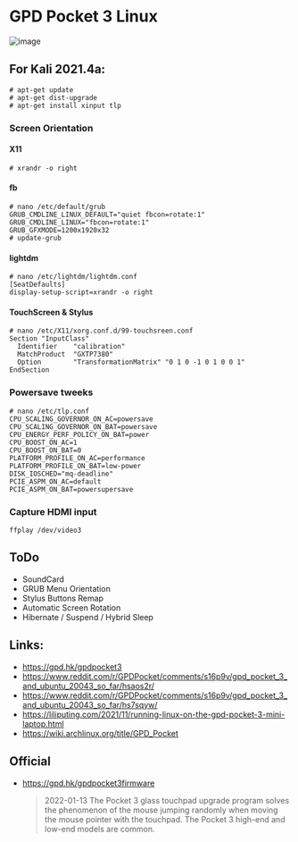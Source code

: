 # GPD Pocket 3 Linux
![image](https://user-images.githubusercontent.com/56395503/149221749-fcedf793-c2fb-4516-9c75-bf6161a899d9.png)

## For Kali 2021.4a:
```
# apt-get update
# apt-get dist-upgrade
# apt-get install xinput tlp
```
### Screen Orientation
#### X11
```
# xrandr -o right
```
#### fb
```
# nano /etc/default/grub
GRUB_CMDLINE_LINUX_DEFAULT="quiet fbcon=rotate:1"
GRUB_CMDLINE_LINUX="fbcon=rotate:1"
GRUB_GFXMODE=1200x1920x32
# update-grub
```
#### lightdm
```
# nano /etc/lightdm/lightdm.conf
[SeatDefaults]
display-setup-script=xrandr -o right
```
#### TouchScreen & Stylus
```
# nano /etc/X11/xorg.conf.d/99-touchsreen.conf
Section "InputClass"
  Identifier    "calibration"
  MatchProduct  "GXTP7380"
  Option        "TransformationMatrix" "0 1 0 -1 0 1 0 0 1"
EndSection
```
### Powersave tweeks
```
# nano /etc/tlp.conf
CPU_SCALING_GOVERNOR_ON_AC=powersave 
CPU_SCALING_GOVERNOR_ON_BAT=powersave
CPU_ENERGY_PERF_POLICY_ON_BAT=power
CPU_BOOST_ON_AC=1 
CPU_BOOST_ON_BAT=0
PLATFORM_PROFILE_ON_AC=performance 
PLATFORM_PROFILE_ON_BAT=low-power
DISK_IOSCHED="mq-deadline"
PCIE_ASPM_ON_AC=default 
PCIE_ASPM_ON_BAT=powersupersave
```

### Capture HDMI input
```
ffplay /dev/video3
```

## ToDo
* SoundCard
* GRUB Menu Orientation
* Stylus Buttons Remap
* Automatic Screen Rotation
* Hibernate / Suspend / Hybrid Sleep

## Links:
- https://gpd.hk/gpdpocket3
- https://www.reddit.com/r/GPDPocket/comments/s16p9v/gpd_pocket_3_and_ubuntu_20043_so_far/hsaos2r/
- https://www.reddit.com/r/GPDPocket/comments/s16p9v/gpd_pocket_3_and_ubuntu_20043_so_far/hs7sqyw/
- https://liliputing.com/2021/11/running-linux-on-the-gpd-pocket-3-mini-laptop.html
- https://wiki.archlinux.org/title/GPD_Pocket

## Official
- https://gpd.hk/gpdpocket3firmware
  > 2022-01-13 The Pocket 3 glass touchpad upgrade program solves the phenomenon of the mouse jumping randomly when moving the mouse pointer with the touchpad. The Pocket 3 high-end and low-end models are common.
